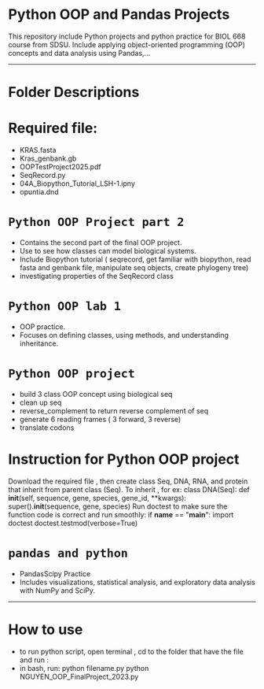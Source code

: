 # Python OOP and Pandas Projects

This repository include Python projects and python practice for BIOL 668 course from SDSU. Include applying object-oriented programming (OOP) concepts and data analysis using Pandas,...

---

# Folder Descriptions
# Required file:
- KRAS.fasta
- Kras_genbank.gb
- OOPTestProject2025.pdf
- SeqRecord.py
- 04A_Biopython_Tutorial_LSH-1.ipny
- opuntia.dnd
  
# `Python OOP Project part 2`
- Contains the second part of the final OOP project.
- Use to see how classes can model biological systems.
- Include Biopython tutorial ( seqrecord, get familiar with biopython, read fasta and genbank file, manipulate seq objects, create phylogeny tree)
- investigating properties of the SeqRecord class

# `Python OOP lab 1`
- OOP practice.
- Focuses on defining classes, using methods, and understanding inheritance.

# `Python OOP project`
- build 3 class OOP concept using biological seq
- clean up seq
- reverse_complement to return reverse complement of seq
- generate 6 reading frames ( 3 forward, 3 reverse)
- translate codons
# Instruction for Python OOP project
Download the required file , then create class Seq, DNA, RNA, and protein that inherit from parent class (Seq).
To inherit , for ex:
class DNA(Seq):
    def __init__(self, sequence, gene, species, gene_id, **kwargs):
        super().__init__(sequence, gene, species)
Run doctest to make sure the function code is correct and run smoothly:
if __name__ == "__main__":
    import doctest
    doctest.testmod(verbose=True)


# `pandas and python`
- PandasScipy Practice
- Includes visualizations, statistical analysis, and exploratory data analysis with NumPy and SciPy.

---
# How to use 
- to run python script, open terminal , cd to the folder that have the file and run :
- in bash, run:
python filename.py 
python NGUYEN_OOP_FinalProject_2023.py
